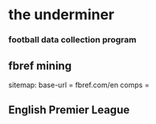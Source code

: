 # the underminer

### football data collection program 

## fbref mining
sitemap:
  base-url = fbref.com/en
  comps = 


English Premier League
-

